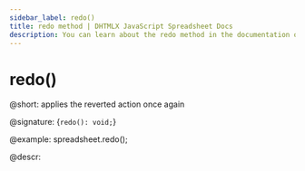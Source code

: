 ```yaml
---
sidebar_label: redo()
title: redo method | DHTMLX JavaScript Spreadsheet Docs
description: You can learn about the redo method in the documentation of the DHTMLX JavaScript Spreadsheet library. Browse developer guides and API reference, try out code examples and live demos, and download a free 30-day evaluation version of DHTMLX Spreadsheet.
---
```


# redo()

@short: applies the reverted action once again

@signature: {`redo(): void;`}

@example:
spreadsheet.redo();

@descr:
